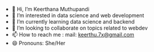 - 👋 Hi, I’m Keerthana Muthupandi
- 👀 I’m interested in data science and web development
- 🌱 I’m currently learning data science and backend
- 💞️ I’m looking to collaborate on topics related to webdev 
- 📫 How to reach me : mail: keerthu.7x@gmail.com
- 😄 Pronouns: She/Her


<!---
keerthu-7/keerthu-7 is a ✨ special ✨ repository because its `README.md` (this file) appears on your GitHub profile.
You can click the Preview link to take a look at your changes.
--->
